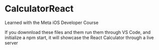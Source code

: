 # CalculatorReact
Learned with the Meta iOS Developer Course 

If you downnload these files and them run them through VS Code, and initialize a npm start, it will showcase the React Calculator through a live server
